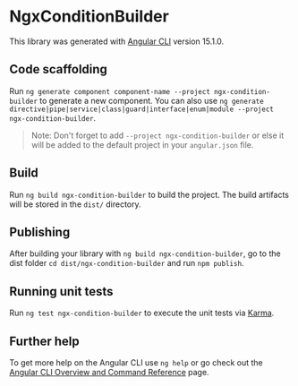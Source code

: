 # NgxConditionBuilder

This library was generated with [Angular CLI](https://github.com/angular/angular-cli) version 15.1.0.

## Code scaffolding

Run `ng generate component component-name --project ngx-condition-builder` to generate a new component. You can also use `ng generate directive|pipe|service|class|guard|interface|enum|module --project ngx-condition-builder`.
> Note: Don't forget to add `--project ngx-condition-builder` or else it will be added to the default project in your `angular.json` file. 

## Build

Run `ng build ngx-condition-builder` to build the project. The build artifacts will be stored in the `dist/` directory.

## Publishing

After building your library with `ng build ngx-condition-builder`, go to the dist folder `cd dist/ngx-condition-builder` and run `npm publish`.

## Running unit tests

Run `ng test ngx-condition-builder` to execute the unit tests via [Karma](https://karma-runner.github.io).

## Further help

To get more help on the Angular CLI use `ng help` or go check out the [Angular CLI Overview and Command Reference](https://angular.io/cli) page.
